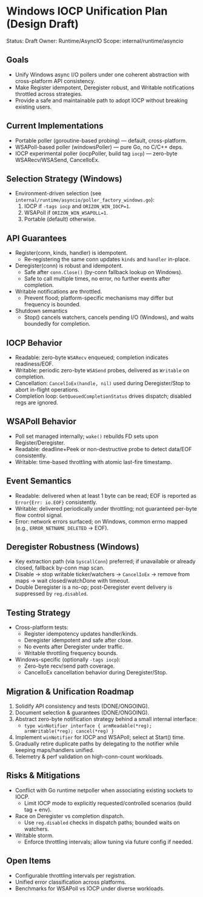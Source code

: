 # Windows IOCP Unification Plan (Design Draft)

Status: Draft
Owner: Runtime/AsyncIO
Scope: internal/runtime/asyncio

## Goals

- Unify Windows async I/O pollers under one coherent abstraction with cross-platform API consistency.
- Make Register idempotent, Deregister robust, and Writable notifications throttled across strategies.
- Provide a safe and maintainable path to adopt IOCP without breaking existing users.

## Current Implementations

- Portable poller (goroutine-based probing) — default, cross-platform.
- WSAPoll-based poller (windowsPoller) — pure Go, no C/C++ deps.
- IOCP experimental poller (iocpPoller, build tag `iocp`) — zero-byte WSARecv/WSASend, CancelIoEx.

## Selection Strategy (Windows)

- Environment-driven selection (see `internal/runtime/asyncio/poller_factory_windows.go`):
  1) IOCP if `-tags iocp` and `ORIZON_WIN_IOCP=1`.
  2) WSAPoll if `ORIZON_WIN_WSAPOLL=1`.
  3) Portable (default) otherwise.

## API Guarantees

- Register(conn, kinds, handler) is idempotent.
  - Re-registering the same conn updates `kinds` and `handler` in-place.
- Deregister(conn) is robust and idempotent.
  - Safe after `conn.Close()` (by-conn fallback lookup on Windows).
  - Safe to call multiple times, no error, no further events after completion.
- Writable notifications are throttled.
  - Prevent flood; platform-specific mechanisms may differ but frequency is bounded.
- Shutdown semantics
  - Stop() cancels watchers, cancels pending I/O (Windows), and waits boundedly for completion.

## IOCP Behavior

- Readable: zero-byte `WSARecv` enqueued; completion indicates readiness/EOF.
- Writable: periodic zero-byte `WSASend` probes, delivered as `Writable` on completion.
- Cancellation: `CancelIoEx(handle, nil)` used during Deregister/Stop to abort in-flight operations.
- Completion loop: `GetQueuedCompletionStatus` drives dispatch; disabled regs are ignored.

## WSAPoll Behavior

- Poll set managed internally; `wake()` rebuilds FD sets upon Register/Deregister.
- Readable: deadline+Peek or non-destructive probe to detect data/EOF consistently.
- Writable: time-based throttling with atomic last-fire timestamp.

## Event Semantics

- Readable: delivered when at least 1 byte can be read; EOF is reported as `Error{Err: io.EOF}` consistently.
- Writable: delivered periodically under throttling; not guaranteed per-byte flow control signal.
- Error: network errors surfaced; on Windows, common errno mapped (e.g., `ERROR_NETNAME_DELETED` → EOF).

## Deregister Robustness (Windows)

- Key extraction path (via `SyscallConn`) preferred; if unavailable or already closed, fallback by-conn map scan.
- Disable → stop writable ticker/watchers → `CancelIoEx` → remove from maps → wait closed/watchDone with timeout.
- Double Deregister is a no-op; post-Deregister event delivery is suppressed by `reg.disabled`.

## Testing Strategy

- Cross-platform tests:
  - Register idempotency updates handler/kinds.
  - Deregister idempotent and safe after close.
  - No events after Deregister under traffic.
  - Writable throttling frequency bounds.
- Windows-specific (optionally `-tags iocp`):
  - Zero-byte recv/send path coverage.
  - CancelIoEx cancellation behavior during Deregister/Stop.

## Migration & Unification Roadmap

1) Solidify API consistency and tests (DONE/ONGOING).
2) Document selection & guarantees (DONE/ONGOING).
3) Abstract zero-byte notification strategy behind a small internal interface:
   - `type winNotifier interface { armReadable(*reg); armWritable(*reg); cancel(*reg) }`
4) Implement `winNotifier` for IOCP and WSAPoll; select at Start() time.
5) Gradually retire duplicate paths by delegating to the notifier while keeping maps/handlers unified.
6) Telemetry & perf validation on high-conn-count workloads.

## Risks & Mitigations

- Conflict with Go runtime netpoller when associating existing sockets to IOCP.
  - Limit IOCP mode to explicitly requested/controlled scenarios (build tag + env).
- Race on Deregister vs completion dispatch.
  - Use `reg.disabled` checks in dispatch paths; bounded waits on watchers.
- Writable storm.
  - Enforce throttling intervals; allow tuning via future config if needed.

## Open Items

- Configurable throttling intervals per registration.
- Unified error classification across platforms.
- Benchmarks for WSAPoll vs IOCP under diverse workloads.
